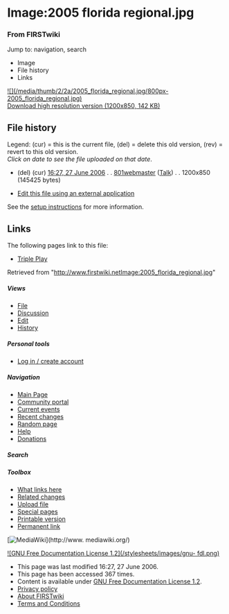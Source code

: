 

# Image:2005 florida regional.jpg

### From FIRSTwiki

Jump to: navigation, search

  * Image
  * File history
  * Links

[![](/media/thumb/2/2a/2005_florida_regional.jpg/800px-
2005_florida_regional.jpg)](/media/2/2a/2005_florida_regional.jpg)  
[Download high resolution version (1200x850, 142
KB)](/media/2/2a/2005_florida_regional.jpg)

## File history

Legend: (cur) = this is the current file, (del) = delete this old version,
(rev) = revert to this old version.  
_Click on date to see the file uploaded on that date_.

  * (del) (cur) [16:27, 27 June 2006](/media/2/2a/2005_florida_regional.jpg "/media/2/2a/2005 florida regional.jpg" ) . . [801webmaster](/index.php?title=User:801webmaster&action=edit "User:801webmaster" ) ([Talk](/index.php?title=User_talk:801webmaster&action=edit "User talk:801webmaster" )) . . 1200x850 (145425 bytes)
  

  * [Edit this file using an external application](/index.php?title=Image:2005_florida_regional.jpg&action=edit&externaledit=true&mode=file "Image:2005 florida regional.jpg" )

See the [setup
instructions](http://meta.wikimedia.org/wiki/Help:External_editors
"http://meta.wikimedia.org/wiki/Help:External_editors" ) for more information.

## Links

The following pages link to this file:

  * [Triple Play](Triple_Play "Triple Play" )

Retrieved from
"<http://www.firstwiki.netImage:2005_florida_regional.jpg>"

##### Views

  * [File](Image:2005_florida_regional.jpg)
  * [Discussion](/index.php?title=Image_talk:2005_florida_regional.jpg&action=edit)
  * [Edit](/index.php?title=Image:2005_florida_regional.jpg&action=edit)
  * [History](/index.php?title=Image:2005_florida_regional.jpg&action=history)

##### Personal tools

  * [Log in / create account](/index.php?title=Special:Userlogin&returnto=Image:2005_florida_regional.jpg)

[](Main_Page "Main Page" )

##### Navigation

  * [Main Page](Main_Page)
  * [Community portal](FIRSTwiki:Community_portal)
  * [Current events](Current_events)
  * [Recent changes](Special:Recentchanges)
  * [Random page](Special:Random)
  * [Help](FIRSTwiki:Help)
  * [Donations](FIRSTwiki:Site_support)

##### Search



##### Toolbox

  * [What links here](Special:Whatlinkshere/Image:2005_florida_regional.jpg)
  * [Related changes](Special:Recentchangeslinked/Image:2005_florida_regional.jpg)
  * [Upload file](Special:Upload)
  * [Special pages](Special:Specialpages)
  * [Printable version](/index.php?title=Image:2005_florida_regional.jpg&printable=yes)
  * [Permanent link](/index.php?title=Image:2005_florida_regional.jpg&oldid=48348)

[![MediaWiki](/skins/common/images/poweredby_mediawiki_88x31.png)](http://www.
mediawiki.org/)

[![GNU Free Documentation License 1.2](/stylesheets/images/gnu-
fdl.png)](http://www.gnu.org/copyleft/fdl.html)

  * This page was last modified 16:27, 27 June 2006.
  * This page has been accessed 367 times.
  * Content is available under [GNU Free Documentation License 1.2](http://www.gnu.org/copyleft/fdl.html "http://www.gnu.org/copyleft/fdl.html" ).
  * [Privacy policy](FIRSTwiki:Privacy_policy "FIRSTwiki:Privacy policy" )
  * [About FIRSTwiki](FIRSTwiki:About "FIRSTwiki:About" )
  * [Terms and Conditions](FIRSTwiki:Terms_and_conditions "FIRSTwiki:Terms and conditions" )

